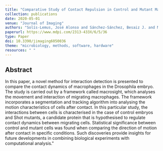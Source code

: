 ```yaml
---
title: "Comparative Study of Contact Repulsion in Control and Mutant Macrophages Using a Novel Interaction Detection"
collection: publications
date: 2020-05-01
venue: "Journal of Imaging"
authors: "Solís-Lemus, José Alonso and Sánchez-Sánchez, Besaiz J. and Marcotti, Stefania and Burki, Mubarik and Stramer, Brian and Reyes-Aldasoro, Constantino Carlos"
paperurl: https://www.mdpi.com/2313-433X/6/5/36
type: Paper
doi: 10.3390/jimaging6050036
theme: "microbiology, methods, software, hardware"
resources: " "
---
```

<h2> Abstract </h2>

In this paper, a novel method for interaction detection is presented to compare the contact dynamics of macrophages in the Drosophila embryo. The study is carried out by a framework called macrosight, which analyses the movement and interaction of migrating macrophages. The framework incorporates a segmentation and tracking algorithm into analysing the motion characteristics of cells after contact. In this particular study, the interactions between cells is characterised in the case of control embryos and Shot mutants, a candidate protein that is hypothesised to regulate contact dynamics between migrating cells. Statistical significance between control and mutant cells was found when comparing the direction of motion after contact in specific conditions. Such discoveries provide insights for future developments in combining biological experiments with computational analysis."
